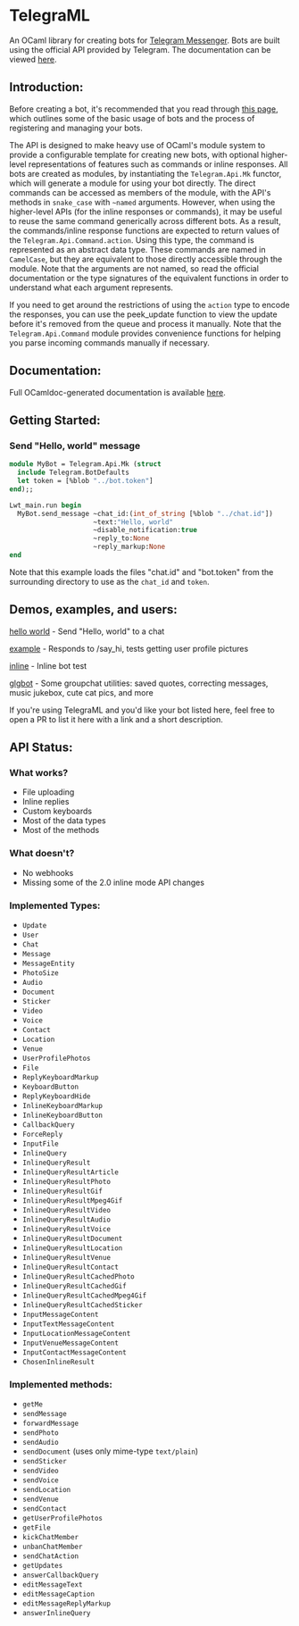 # TelegraML

An OCaml library for creating bots for [Telegram Messenger](https://telegram.org/).
Bots are built using the official API provided by Telegram. The documentation can be viewed [here](https://core.telegram.org/bots/api#inline-mode-methods).

## Introduction:

Before creating a bot, it's recommended that you read through [this page](https://core.telegram.org/bots), which outlines some of the basic usage of bots and the process of registering and managing your bots.

The API is designed to make heavy use of OCaml's module system to provide a configurable template for creating new bots, with optional higher-level representations of features such as commands or inline responses.
All bots are created as modules, by instantiating the `Telegram.Api.Mk` functor, which will generate a module for using your bot directly.
The direct commands can be accessed as members of the module, with the API's methods in `snake_case` with `~named` arguments.
However, when using the higher-level APIs (for the inline responses or commands), it may be useful to reuse the same command generically across different bots. As a result, the commands/inline response functions are expected to return values of the `Telegram.Api.Command.action`.
Using this type, the command is represented as an abstract data type. These commands are named in `CamelCase`, but they are equivalent to those directly accessible through the module. Note that the arguments are not named, so read the official documentation or the type signatures of the equivalent functions in order to understand what each argument represents.

If you need to get around the restrictions of using the `action` type to encode the responses, you can use the peek_update function to view the update before it's removed from the queue and process it manually.
Note that the `Telegram.Api.Command` module provides convenience functions for helping you parse incoming commands manually if necessary.

## Documentation:

Full OCamldoc-generated documentation is available [here](http://nv-vn.github.io/TelegraML/).

## Getting Started:

### Send "Hello, world" message

```ocaml
module MyBot = Telegram.Api.Mk (struct
  include Telegram.BotDefaults
  let token = [%blob "../bot.token"]
end);;

Lwt_main.run begin
  MyBot.send_message ~chat_id:(int_of_string [%blob "../chat.id"])
                     ~text:"Hello, world"
                     ~disable_notification:true
                     ~reply_to:None
                     ~reply_markup:None
end
```

Note that this example loads the files "chat.id" and "bot.token" from
the surrounding directory to use as the `chat_id` and `token`.

## Demos, examples, and users:

[hello world](https://github.com/nv-vn/TelegraML/tree/master/example/helloworld.ml) - Send "Hello, world" to a chat

[example](https://github.com/nv-vn/TelegraML/tree/master/example/bot.ml) - Responds to /say_hi, tests getting user profile pictures

[inline](https://github.com/nv-vn/TelegraML/tree/master/example/inline.ml) - Inline bot test

[glgbot](https://github.com/nv-vn/glgbot) - Some groupchat utilities: saved quotes, correcting messages, music jukebox, cute cat pics, and more

If you're using TelegraML and you'd like your bot listed here, feel free to open a PR to list it
here with a link and a short description.

## API Status:

### What works?

* File uploading
* Inline replies
* Custom keyboards
* Most of the data types
* Most of the methods

### What doesn't?

* No webhooks
* Missing some of the 2.0 inline mode API changes

### Implemented Types:

* `Update`
* `User`
* `Chat`
* `Message`
* `MessageEntity`
* `PhotoSize`
* `Audio`
* `Document`
* `Sticker`
* `Video`
* `Voice`
* `Contact`
* `Location`
* `Venue`
* `UserProfilePhotos`
* `File`
* `ReplyKeyboardMarkup`
* `KeyboardButton`
* `ReplyKeyboardHide`
* `InlineKeyboardMarkup`
* `InlineKeyboardButton`
* `CallbackQuery`
* `ForceReply`
* `InputFile`
* `InlineQuery`
* `InlineQueryResult`
* `InlineQueryResultArticle`
* `InlineQueryResultPhoto`
* `InlineQueryResultGif`
* `InlineQueryResultMpeg4Gif`
* `InlineQueryResultVideo`
* `InlineQueryResultAudio`
* `InlineQueryResultVoice`
* `InlineQueryResultDocument`
* `InlineQueryResultLocation`
* `InlineQueryResultVenue`
* `InlineQueryResultContact`
* `InlineQueryResultCachedPhoto`
* `InlineQueryResultCachedGif`
* `InlineQueryResultCachedMpeg4Gif`
* `InlineQueryResultCachedSticker`
* `InputMessageContent`
* `InputTextMessageContent`
* `InputLocationMessageContent`
* `InputVenueMessageContent`
* `InputContactMessageContent`
* `ChosenInlineResult`

### Implemented methods:

* `getMe`
* `sendMessage`
* `forwardMessage`
* `sendPhoto`
* `sendAudio`
* `sendDocument` (uses only mime-type `text/plain`)
* `sendSticker`
* `sendVideo`
* `sendVoice`
* `sendLocation`
* `sendVenue`
* `sendContact`
* `getUserProfilePhotos`
* `getFile`
* `kickChatMember`
* `unbanChatMember`
* `sendChatAction`
* `getUpdates`
* `answerCallbackQuery`
* `editMessageText`
* `editMessageCaption`
* `editMessageReplyMarkup`
* `answerInlineQuery`
